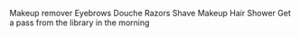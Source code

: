 
Makeup remover
Eyebrows
Douche
Razors
Shave
Makeup
Hair
Shower
Get a pass from the library in the morning